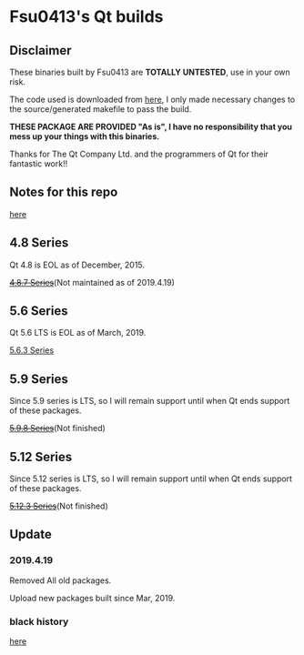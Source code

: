 # Fsu0413's Qt builds

## Disclaimer

These binaries built by Fsu0413 are __TOTALLY UNTESTED__, use in your own risk.

The code used is downloaded from [here](http://download.qt.io), I only made necessary changes to the source/generated makefile to pass the build.

__THESE PACKAGE ARE PROVIDED "As is", I have no responsibility that you mess up your things with this binaries.__

Thanks for The Qt Company Ltd. and the programmers of Qt for their fantastic work!!

## Notes for this repo

[here](notes.md)

## 4.8 Series
Qt 4.8 is EOL as of December, 2015.

~~[4.8.7 Series](4.8.7-series.md)~~(Not maintained as of 2019.4.19)

## 5.6 Series
Qt 5.6 LTS is EOL as of March, 2019.

[5.6.3 Series](5.6.3-series.md)

## 5.9 Series
Since 5.9 series is LTS, so I will remain support until when Qt ends support of these packages.

~~[5.9.8 Series](5.9.8-series.md)~~(Not finished)

## 5.12 Series
Since 5.12 series is LTS, so I will remain support until when Qt ends support of these packages.

~~[5.12.3 Series](5.12.3-series.md)~~(Not finished)

## Update

### 2019.4.19
Removed All old packages.

Upload new packages built since Mar, 2019.


### black history
[here](black_history.md)
